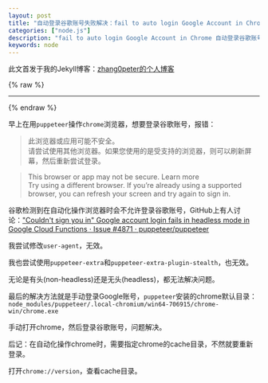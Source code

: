 ```yaml
---
layout: post
title: "自动登录谷歌账号失败解决：fail to auto login Google Account in Chrome "
categories: ["node.js"]
description: "fail to auto login Google Account in Chrome 自动登录谷歌账号失败解决"
keywords: node
---
```


此文首发于我的Jekyll博客：[zhang0peter的个人博客](https://zhang0peter.com)         

{% raw %}
***          
{% endraw %}

早上在用`puppeteer`操作`chrome`浏览器，想要登录谷歌账号，报错：

> 此浏览器或应用可能不安全。           
> 请尝试使用其他浏览器。如果您使用的是受支持的浏览器，则可以刷新屏幕，然后重新尝试登录。

> This browser or app may not be secure. Learn more           
> Try using a different browser. If you’re already using a supported browser, you can refresh your screen and try again to sign in.

谷歌检测到在自动化操作浏览器时会不允许登录谷歌账号，GitHub上有人讨论：["Couldn't sign you in" Google account login fails in headless mode in Google Cloud Functions · Issue #4871 · puppeteer/puppeteer](https://github.com/puppeteer/puppeteer/issues/4871)

我尝试修改`user-agent`，无效。

我也尝试使用`puppeteer-extra`和`puppeteer-extra-plugin-stealth`，也无效。

无论是有头(non-headless)还是无头(headless)，都无法解决问题。

最后的解决方法就是手动登录Google账号，`puppeteer`安装的chrome默认目录：
`node_modules/puppeteer/.local-chromium/win64-706915/chrome-win/chrome.exe`

手动打开chrome，然后登录谷歌账号，问题解决。

后记：在自动化操作chrome时，需要指定chrome的cache目录，不然就要重新登录。

打开`chrome://version`，查看cache目录。







